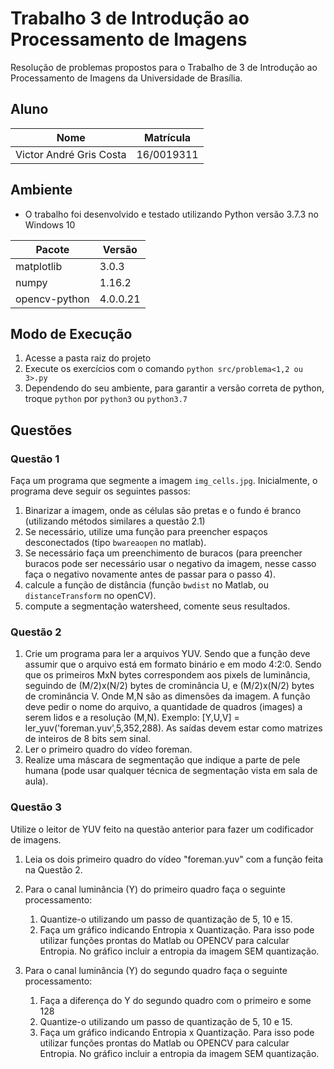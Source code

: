# Trabalho 3 de Introdução ao Processamento de Imagens

Resolução de problemas propostos para o Trabalho de 3 de Introdução ao
Processamento de Imagens da Universidade de Brasília.

## Aluno
Nome                    | Matrícula
------------------------|-----------
Victor André Gris Costa | 16/0019311

## Ambiente
* O trabalho foi desenvolvido e testado utilizando Python versão 3.7.3 no Windows 10

Pacote        | Versão
--------------|---------
matplotlib    | 3.0.3
numpy         | 1.16.2
opencv-python | 4.0.0.21

## Modo de Execução

1. Acesse a pasta raiz do projeto
2. Execute os exercícios com o comando `python src/problema<1,2 ou 3>.py`
3. Dependendo do seu ambiente, para garantir a versão correta de python, troque
   `python` por `python3` ou `python3.7`

## Questões

### Questão 1

Faça um programa que segmente a imagem `img_cells.jpg`. Inicialmente, o programa
deve seguir os seguintes passos:
1. Binarizar a imagem, onde as células são pretas e o fundo é branco (utilizando
   métodos similares a questão 2.1)
2. Se necessário, utilize uma função para preencher espaços desconectados (tipo
   `bwareaopen` no matlab).
3. Se necessário faça um preenchimento de buracos (para preencher buracos pode
   ser necessário usar o negativo da imagem, nesse casso faça o negativo novamente
   antes de passar para o passo 4).
4. calcule a função de distância (função `bwdist` no Matlab, ou `distanceTransform`
   no openCV).
5. compute a segmentação watersheed, comente seus resultados.

### Questão 2

1. Crie um programa para ler a arquivos YUV. Sendo que a função deve assumir
   que o arquivo está em formato binário e em modo 4:2:0. Sendo que os primeiros
   MxN bytes correspondem aos pixels de luminância, seguindo de (M/2)x(N/2)
   bytes de crominância U, e (M/2)x(N/2) bytes de crominância V. Onde M,N são
   as dimensões da imagem. A função deve pedir o nome do arquivo, a quantidade
   de quadros (images) a serem lidos e a resolução (M,N). Exemplo: \[Y,U,V\] =
   ler_yuv('foreman.yuv',5,352,288). As saídas devem estar como matrizes de
   inteiros de 8 bits sem sinal.
2. Ler o primeiro quadro do vídeo foreman.
3. Realize uma máscara de segmentação que indique a parte de pele humana (pode
   usar qualquer técnica de segmentação vista em sala de aula).

### Questão 3

Utilize o leitor de YUV feito na questão anterior para fazer um codificador de
imagens.
1. Leia os dois primeiro quadro do vídeo "foreman.yuv" com a função feita na
   Questão 2.
2. Para o canal luminância (Y) do primeiro quadro faça o seguinte processamento:

    1. Quantize-o utilizando um passo de quantização de 5, 10 e 15.
    2. Faça um gráfico indicando Entropia x Quantização. Para isso pode utilizar
      funções prontas do Matlab ou OPENCV para calcular Entropia. No gráfico
      incluir a entropia da imagem SEM quantização.

3. Para o canal luminância (Y) do segundo quadro faça o seguinte processamento:

    1. Faça a diferença do Y do segundo quadro com o primeiro e some 128
    2. Quantize-o utilizando um passo de quantização de 5, 10 e 15.
    3. Faça um gráfico indicando Entropia x Quantização. Para isso pode utilizar
      funções prontas do Matlab ou OPENCV para calcular Entropia. No gráfico
      incluir a entropia da imagem SEM quantização.
